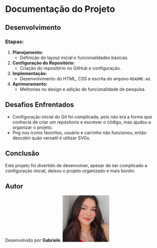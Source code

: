 # Documentação do Projeto

## Desenvolvimento
### Etapas:
1. **Planejamento:** 
   - Definição do layout inicial e funcionalidades básicas.
2. **Configuração do Repositório:**
   - Criação do repositório no GitHub e configuração.
3. **Implementação:**
   - Desenvolvimento do HTML, CSS e escrita do arquivo `README.md`.
4. **Aprimoramento:**
   - Melhorias no design e adição de funcionalidade de pesquisa.

## Desafios Enfrentados
- Configuração inicial do Git foi complicada, pois não era a forma que conhecia de criar um repósitorio e escrever o código, mas ajudou a organizar o projeto.
- Png nos íconis favoritos, usuário e carrinho não funcionou, então descobri quão versatíl é utilizar SVGs.

## Conclusão
Este projeto foi divertido de desenvolver, apesar de ser complicado a configuração ínicial, deixou o projeto organizado e mais bonito.

## Autor
Desenvolvido por **Gabriele**.
![Imagem do Site](https://raw.githubusercontent.com/Gabiitorcatee/Books/d2227d5cfa36e9c8d8bf14874a67ce440158e959/img/minha_img.jpg.jpg)

